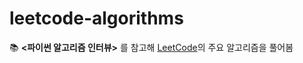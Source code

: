 # leetcode-algorithms
:books: **<파이썬 알고리즘 인터뷰>** 를 참고해 [LeetCode](https://leetcode.com/Jiwon_Lee/)의 주요 알고리즘을 풀어봄


